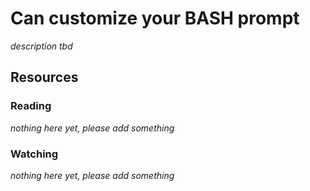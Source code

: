 # Can customize your BASH prompt

_description tbd_

## Resources

### Reading

_nothing here yet, please add something_

### Watching

_nothing here yet, please add something_
